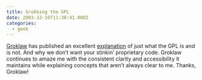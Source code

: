```yaml
---
title: Grokking the GPL
date: 2003-12-16T11:30:41.000Z
categories:
  - geek
---
```

[Groklaw][1]  has published an excellent [explanation][2]  of just what the GPL is and is not. And why we don’t want your stinkin’ proprietary code. Groklaw continues to amaze me with the consistent clarity and accessibility it maintains while explaining concepts that aren’t always clear to me. Thanks, Groklaw!

 [1]: http://groklaw.net
 [2]: http://www.groklaw.net/article.php?story=20031214210634851
